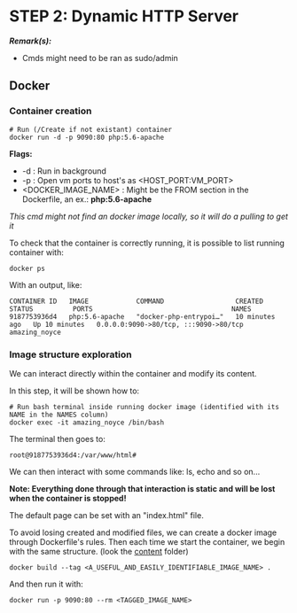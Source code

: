
# STEP 2: Dynamic HTTP Server

***Remark(s):***

- Cmds might need to be ran as sudo/admin

## Docker

### Container creation

```shell
# Run (/Create if not existant) container
docker run -d -p 9090:80 php:5.6-apache
```

**Flags:**

- -d : Run in background
- -p : Open vm ports to host's as \<HOST_PORT:VM_PORT\>
- \<DOCKER_IMAGE_NAME\> : Might be the FROM section in the Dockerfile, an ex.: **php:5.6-apache**

*This cmd might not find an docker image locally, so it will do a pulling to get it*

To check that the container is correctly running, it is possible to list running container with:

```shell
docker ps
```

With an output, like:

```text
CONTAINER ID   IMAGE            COMMAND                  CREATED          STATUS          PORTS                                   NAMES
9187753936d4   php:5.6-apache   "docker-php-entrypoi…"   10 minutes ago   Up 10 minutes   0.0.0.0:9090->80/tcp, :::9090->80/tcp   amazing_noyce
```

### Image structure exploration

We can interact directly within the container and modify its content.

In this step, it will be shown how to:

```shell
# Run bash terminal inside running docker image (identified with its NAME in the NAMES column)
docker exec -it amazing_noyce /bin/bash
```

The terminal then goes to:

```text
root@9187753936d4:/var/www/html#
```

We can then interact with some commands like: ls, echo and so on...

**Note: Everything done through that interaction is static and will be lost when the container is stopped!**

The default page can be set with an "index.html" file.

To avoid losing created and modified files, we can create a docker image through Dockerfile's rules. Then each time we start the container, we begin with the same structure. (look the [content](content/) folder)

```shell
docker build --tag <A_USEFUL_AND_EASILY_IDENTIFIABLE_IMAGE_NAME> .
```

And then run it with:

```shell
docker run -p 9090:80 --rm <TAGGED_IMAGE_NAME>
```

